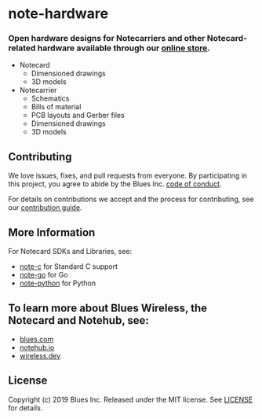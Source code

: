 # note-hardware

### Open hardware designs for Notecarriers and other Notecard-related hardware available through our [online store](https://shop.blues.io).

- Notecard 
  - Dimensioned drawings
  - 3D models
- Notecarrier
  - Schematics
  - Bills of material
  - PCB layouts and Gerber files
  - Dimensioned drawings
  - 3D models

## Contributing

We love issues, fixes, and pull requests from everyone. By participating in this
project, you agree to abide by the Blues Inc.
[code of conduct](CODE_OF_CONDUCT.md).

For details on contributions we accept and the process for contributing, see our
[contribution guide](CONTRIBUTING.md).

## More Information

For Notecard SDKs and Libraries, see:

* [note-c](note-c) for Standard C support
* [note-go](note-go) for Go
* [note-python](note-python) for Python

## To learn more about Blues Wireless, the Notecard and Notehub, see:

* [blues.com](https://blues.io)
* [notehub.io][Notehub]
* [wireless.dev](https://wireless.dev)

## License

Copyright (c) 2019 Blues Inc. Released under the MIT license. See
[LICENSE](LICENSE) for details.

[blues]: https://blues.com
[notehub]: https://notehub.io
[note-c]: https://github.com/blues/note-c
[note-go]: https://github.com/blues/note-go
[note-python]: https://github.com/blues/note-python
[archive]: https://github.com/blues/note-arduino/archive/master.zip
[code of conduct]: https://blues.github.io/opensource/code-of-conduct
[Notehub]: https://notehub.io
